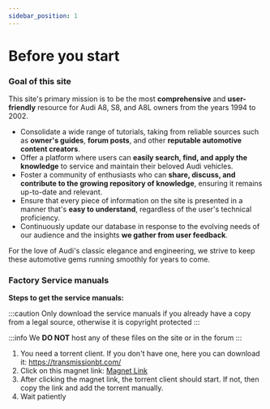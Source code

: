 ```yaml
---
sidebar_position: 1
---
```


# Before you start

### Goal of this site

This site's primary mission is to be the most **comprehensive** and **user-friendly** resource for Audi A8, S8, and A8L owners from the years 1994 to 2002. 

- Consolidate a wide range of tutorials, taking from reliable sources such as **owner's guides**, **forum posts**, and other **reputable automotive content creators**.
- Offer a platform where users can **easily search, find, and apply the knowledge** to service and maintain their beloved Audi vehicles.
- Foster a community of enthusiasts who can **share, discuss, and contribute to the growing repository of knowledge**, ensuring it remains up-to-date and relevant.
- Ensure that every piece of information on the site is presented in a manner that's **easy to understand**, regardless of the user's technical proficiency.
- Continuously update our database in response to the evolving needs of our audience and the insights **we gather from user feedback**.

For the love of Audi's classic elegance and engineering, we strive to keep these automotive gems running smoothly for years to come.

### Factory Service manuals

**Steps to get the service manuals:**

:::caution
Only download the service manuals if you already have a copy from a legal source, otherwise it is copyright protected
:::

:::info
We **DO NOT** host any of these files on the site or in the forum
:::

 1. You need a torrent client. If you don't have one, here you can download it: https://transmissionbt.com/
 2. Click on this magnet link: [Magnet Link](magnet:?xt=urn:btih:ef7dc1dc1278816dd41def89f87ca7d767955877&dn=AUDI%20A8%20D2%204D%201994-2002&tr=udp%3a%2f%2ftracker.openbittorrent.com%3a80&tr=udp%3a%2f%2fopen.demonii.com%3a1337%2fannounce)
 3. After clicking the magnet link, the torrent client should start. If not, then copy the link and add the torrent manually.
 4. Wait patiently
